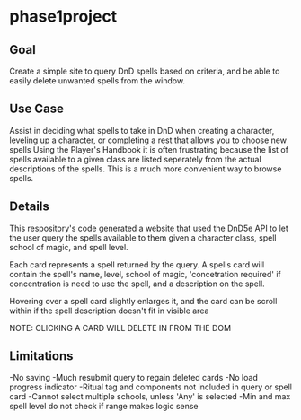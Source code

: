 # phase1project

## Goal
Create a simple site to query DnD spells based on criteria, 
  and be able to easily delete unwanted spells from the window.

## Use Case
  Assist in deciding what spells to take in DnD when creating 
    a character, leveling up a character, or completing a rest
    that allows you to choose new spells
   Using the Player's Handbook it is often frustrating because
    the list of spells available to a given class are listed
    seperately from the actual descriptions of the spells. This 
    is a much more convenient way to browse spells.
    
## Details

This respository's code generated a website that used the DnD5e API
  to let the user query the spells available to them given a 
  character class, spell school of magic, and spell level.
  
Each card represents a spell returned by the query.
  A spells card will contain the spell's name, level,
  school of magic, 'concetration required' if concentration
  is need to use the spell, and a description on the spell.
  
Hovering over a spell card slightly enlarges it, and
  the card can be scroll within if the spell description
  doesn't fit in visible area
  
 NOTE: CLICKING A CARD WILL DELETE IN FROM THE DOM
 
 ## Limitations
 -No saving
 -Much resubmit query to regain deleted cards
 -No load progress indicator
 -Ritual tag and components not included in query or spell card
 -Cannot select multiple schools, unless 'Any' is selected
 -Min and max spell level do not check if range makes logic sense
 
